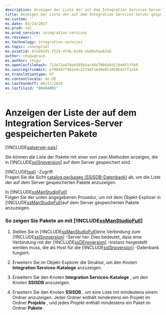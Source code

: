 ```yaml
---
description: Anzeigen der Liste der auf dem Integration Services-Server gespeicherten Pakete
title: Anzeigen der Liste der auf dem Integration Services-Server gespeicherten Pakete | Microsoft-Dokumentation
ms.custom: ''
ms.date: 03/14/2017
ms.prod: sql
ms.prod_service: integration-services
ms.reviewer: ''
ms.technology: integration-services
ms.topic: conceptual
ms.assetid: 67a992d1-7524-4f4b-b3d8-ebd9e5ea82a8
author: chugugrace
ms.author: chugu
ms.openlocfilehash: 713e71e078eb505b5ac4dd7086b8d2104451ff89
ms.sourcegitcommit: e700497f962e4c2274df16d9e651059b42ff1a10
ms.translationtype: HT
ms.contentlocale: de-DE
ms.lasthandoff: 08/17/2020
ms.locfileid: "88484891"
---
```

# <a name="view-the-list-of-packages-on-the-integration-services-server"></a>Anzeigen der Liste der auf dem Integration Services-Server gespeicherten Pakete

[!INCLUDE[sqlserver-ssis](../../includes/applies-to-version/sqlserver-ssis.md)]


  Sie können die Liste der Pakete mit einer von zwei Methoden anzeigen, die in [!INCLUDE[ssISnoversion](../../includes/ssisnoversion-md.md)] auf dem Server gespeichert sind.  
  
 [!INCLUDE[tsql](../../includes/tsql-md.md)] -Zugriff  
 Fragen Sie die Sicht [catalog.packages &#40;SSISDB-Datenbank&#41;](../../integration-services/system-views/catalog-packages-ssisdb-database.md) ab, um die Liste der auf dem Server gespeicherten Pakete anzuzeigen.  
  
 In [!INCLUDE[ssManStudioFull](../../includes/ssmanstudiofull-md.md)]  
 Folgen Sie der unten angegebenen Prozedur, um mit dem Objekt-Explorer in [!INCLUDE[ssManStudioFull](../../includes/ssmanstudiofull-md.md)]auf dem Server gespeicherten Pakete anzuzeigen.  
  
### <a name="to-view-packages-using-ssmanstudiofull"></a>So zeigen Sie Pakete an mit [!INCLUDE[ssManStudioFull](../../includes/ssmanstudiofull-md.md)]  
  
1.  Stellen Sie in [!INCLUDE[ssManStudioFull](../../includes/ssmanstudiofull-md.md)]eine Verbindung zum [!INCLUDE[ssISnoversion](../../includes/ssisnoversion-md.md)] -Server her. Dies bedeutet, dass eine Verbindung mit der [!INCLUDE[ssDEnoversion](../../includes/ssdenoversion-md.md)] -Instanz hergestellt werden muss, die als Host für die [!INCLUDE[ssISnoversion](../../includes/ssisnoversion-md.md)] -Datenbank fungiert.  
  
2.  Erweitern Sie im Objekt-Explorer die Struktur, um den Knoten **Integration Services-Kataloge** anzuzeigen.  
  
3.  Erweitern Sie den Knoten **Integration Services-Kataloge** , um den Knoten **SSISDB** anzuzeigen.  
  
4.  Erweitern Sie den Knoten **SSISDB** , um eine Liste mit mindestens einem Ordner anzuzeigen. Jeder Ordner enthält mindestens ein Projekt im Ordner **Projekte** , und jedes Projekt enthält mindestens ein Paket im Ordner **Pakete** .  
  
  
